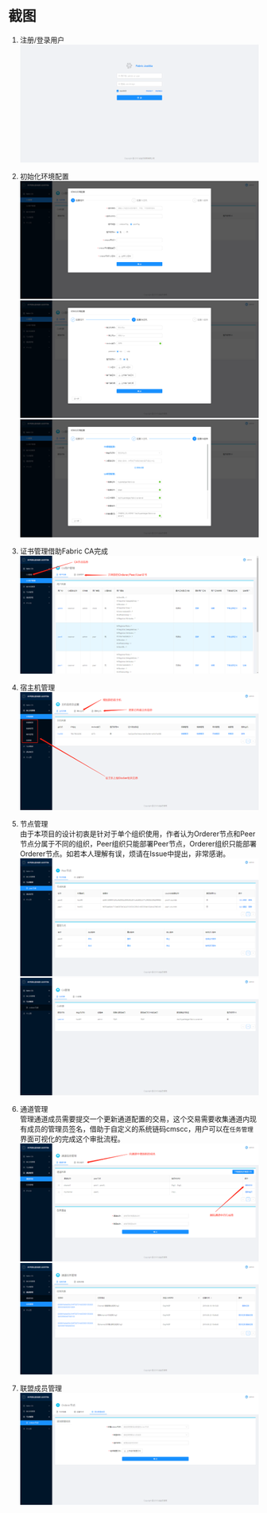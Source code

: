 # 截图

1. 注册/登录用户
![](img/login.png)

2. 初始化环境配置
![](img/init1.png)
![](img/init2.png)
![](img/init3.png)

3. 证书管理借助Fabric CA完成
 ![](img/CA-user.png)

4. 宿主机管理
![](img/host.png)

5. 节点管理  
由于本项目的设计初衷是针对于单个组织使用，作者认为Orderer节点和Peer节点分属于不同的组织，Peer组织只能部署Peer节点，Orderer组织只能部署Orderer节点。如若本人理解有误，烦请在Issue中提出，非常感谢。
![](img/peer.png)
![](img/orderer.png)

6. 通道管理  
管理通道成员需要提交一个更新通道配置的交易，这个交易需要收集通道内现有成员的管理员签名，借助于自定义的系统链码cmscc，用户可以在`任务管理`界面可视化的完成这个审批流程。
![](img/channel1.png)
![](img/channel2.png)

7. 联盟成员管理
![](img/consortium.png)